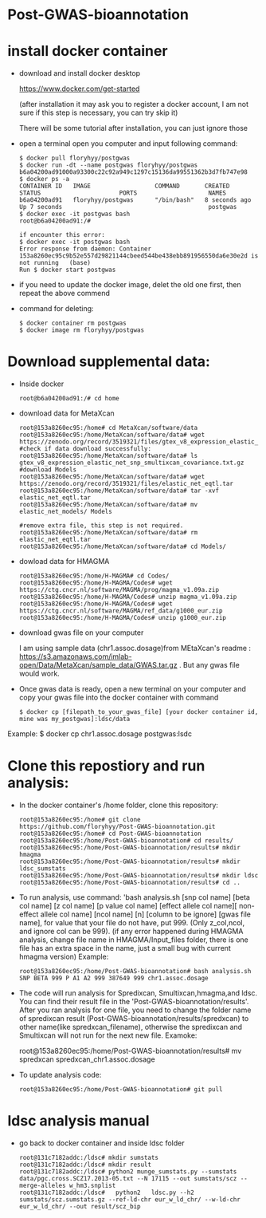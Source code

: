 # Post-GWAS-bioannotation

# install docker container
  - download and install docker desktop
  
    https://www.docker.com/get-started
    
    (after installation it may ask you to register a docker account, I am not sure if this step is necessary, you can try skip it)
    
    There will be some tutorial after installation, you can just ignore those
    
  - open a terminal open you computer and input following command:
    
        $ docker pull floryhyy/postgwas
        $ docker run -dt --name postgwas floryhyy/postgwas
        b6a04200ad91000a93300c22c92a949c1297c15136da99551362b3d7fb747e98
        $ docker ps -a
        CONTAINER ID   IMAGE                  COMMAND       CREATED         STATUS                      PORTS                    NAMES
        b6a04200ad91   floryhyy/postgwas      "/bin/bash"   8 seconds ago   Up 7 seconds                                         postgwas
        $ docker exec -it postgwas bash
        root@b6a04200ad91:/#
        
        if encounter this error:
        $ docker exec -it postgwas bash                                                                                        
        Error response from daemon: Container 153a8260ec95c9b52e557d29821144cbeed544be438ebb891956550da6e30e2d is not running   (base) 
        Run $ docker start postgwas
        
  - if you need to update the docker image, delet the old one first, then repeat the above commend
  - command for deleting:
      
        $ docker container rm postgwas  
        $ docker image rm floryhyy/postgwas  

# Download supplemental data:
  - Inside docker
        
        root@b6a04200ad91:/# cd home
  
  - download data for MetaXcan
  
        root@153a8260ec95:/home# cd MetaXcan/software/data
        root@153a8260ec95:/home/MetaXcan/software/data# wget https://zenodo.org/record/3519321/files/gtex_v8_expression_elastic_net_snp_smultixcan_covariance.txt.gz
        #check if data download successfully:
        root@153a8260ec95:/home/MetaXcan/software/data# ls                                                                      gtex_v8_expression_elastic_net_snp_smultixcan_covariance.txt.gz 
        #download Models
        root@153a8260ec95:/home/MetaXcan/software/data# wget https://zenodo.org/record/3519321/files/elastic_net_eqtl.tar
        root@153a8260ec95:/home/MetaXcan/software/data# tar -xvf elastic_net_eqtl.tar
        root@153a8260ec95:/home/MetaXcan/software/data# mv elastic_net_models/ Models 
        
        #remove extra file, this step is not required.
        root@153a8260ec95:/home/MetaXcan/software/data# rm elastic_net_eqtl.tar  
        root@153a8260ec95:/home/MetaXcan/software/data# cd Models/ 
        
  - dowload data for HMAGMA
        
        root@153a8260ec95:/home/H-MAGMA# cd Codes/ 
        root@153a8260ec95:/home/H-MAGMA/Codes# wget https://ctg.cncr.nl/software/MAGMA/prog/magma_v1.09a.zip  
        root@153a8260ec95:/home/H-MAGMA/Codes# unzip magma_v1.09a.zip   
        root@153a8260ec95:/home/H-MAGMA/Codes# wget https://ctg.cncr.nl/software/MAGMA/ref_data/g1000_eur.zip 
        root@153a8260ec95:/home/H-MAGMA/Codes# unzip g1000_eur.zip    
  
  - download gwas file on your computer
 
    I am using sample data (chr1.assoc.dosage)from MEtaXcan's readme : https://s3.amazonaws.com/imlab-open/Data/MetaXcan/sample_data/GWAS.tar.gz . But any gwas file would work.
    
  - Once gwas data is ready, open a new terminal on your computer and copy your gwas file into the docker container with command
  
        $ docker cp [filepath_to_your_gwas_file] [your docker container id, mine was my_postgwas]:ldsc/data
  
  Example: $ docker cp chr1.assoc.dosage postgwas:lsdc   
  
# Clone this repostiory and run analysis:
  - In the docker container's /home folder, clone this repository:
  
        root@153a8260ec95:/home# git clone https://github.com/floryhyy/Post-GWAS-bioannotation.git
        root@153a8260ec95:/home# cd Post-GWAS-bioannotation
        root@153a8260ec95:/home/Post-GWAS-bioannotation# cd results/                                                            
        root@153a8260ec95:/home/Post-GWAS-bioannotation/results# mkdir hmagma
        root@153a8260ec95:/home/Post-GWAS-bioannotation/results# mkdir ldsc_sumstats
        root@153a8260ec95:/home/Post-GWAS-bioannotation/results# mkdir ldsc 
        root@153a8260ec95:/home/Post-GWAS-bioannotation/results# cd ..
      
  - To run analysis, use command: 'bash analysis.sh [snp col name] [beta col name] [z col name] [p value col name] [effect allele col name][ non-effect allele col name] [ncol name] [n] [column to be ignore] [gwas file name], for value that your file do not have, put 999. (Only z_col,ncol, and ignore col can be 999). (if any error happened during HMAGMA analysis, change file name in HMAGMA/Input_files folder, there is one file has an extra space in the name, just a small bug with current hmagma version)
      Example:
      
        root@153a8260ec95:/home/Post-GWAS-bioannotation# bash analysis.sh SNP BETA 999 P A1 A2 999 387649 999 chr1.assoc.dosage 
        
  -  The code will run analysis for Spredixcan, Smultixcan,hmagma,and ldsc. You can find their result file in the 'Post-GWAS-bioannotation/results'. After you ran analysis for one file, you need to change the folder name of spredixcan result (Post-GWAS-bioannotation/results/spredxcan) to other name(like spredxcan_filename), otherwise the spredixcan and Smultixcan will not run for the next new file. 
      Examoke:
      
        root@153a8260ec95:/home/Post-GWAS-bioannotation/results# mv spredxcan spredxcan_chr1.assoc.dosage 

  - To update analysis code:
      
        root@153a8260ec95:/home/Post-GWAS-bioannotation# git pull
      
  
  
# ldsc analysis manual
  - go back to docker container and inside ldsc folder

        root@131c7182addc:/ldsc# mkdir sumstats
        root@131c7182addc:/ldsc# mkdir result
        root@131c7182addc:/ldsc# python2 munge_sumstats.py --sumstats data/pgc.cross.SCZ17.2013-05.txt --N 17115 --out sumstats/scz --merge-alleles w_hm3.snplist
        root@131c7182addc:/ldsc#   python2   ldsc.py --h2 sumstats/scz.sumstats.gz --ref-ld-chr eur_w_ld_chr/ --w-ld-chr eur_w_ld_chr/ --out result/scz_bip


  
